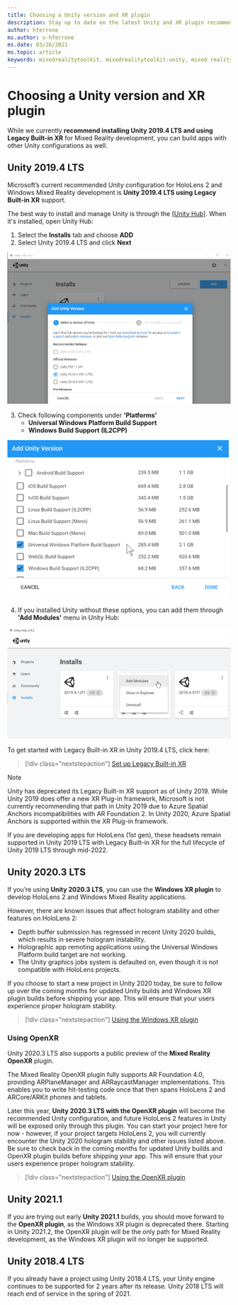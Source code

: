 ```yaml
---
title: Choosing a Unity version and XR plugin
description: Stay up to date on the latest Unity and XR plugin recommendations for HoloLens application development.
author: hferrone
ms.author: v-hferrone
ms.date: 03/26/2021
ms.topic: article
keywords: mixedrealitytoolkit, mixedrealitytoolkit-unity, mixed reality headset, windows mixed reality headset, virtual reality headset, unity
---
```


# Choosing a Unity version and XR plugin

While we currently **recommend installing Unity 2019.4 LTS and using Legacy Built-in XR** for Mixed Reality development, you can build apps with other Unity configurations as well.

## Unity 2019.4 LTS

Microsoft’s current recommended Unity configuration for HoloLens 2 and Windows Mixed Reality development is **Unity 2019.4 LTS using Legacy Built-in XR** support.

The best way to install and manage Unity is through the <a href="https://unity3d.com/get-unity/download" target="_blank">[Unity Hub]</a>. When it's installed, open Unity Hub:

1. Select the **Installs** tab and choose **ADD**
2. Select Unity 2019.4 LTS and click **Next**

![Unity hub instal new version](images/unity-hub-img-01.png)

3. Check following components under **'Platforms'**
    * **Universal Windows Platform Build Support** 
    * **Windows Build Support (IL2CPP)**

![Unity Universal Windows Platform Build Support option](../images/Unity_Install_Option_UWP.png)

4. If you installed Unity without these options, you can add them through **'Add Modules'** menu in Unity Hub:

![Unity Windows Build Support option](../images/Unity_Install_Option_UWP2.png)

To get started with Legacy Built-in XR in Unity 2019.4 LTS, click here:

> [!div class="nextstepaction"]
> [Set up Legacy Built-in XR](legacy-xr-support.md)

> [!NOTE]
> Unity has deprecated its Legacy Built-in XR support as of Unity 2019.  While Unity 2019 does offer a new XR Plug-in framework, Microsoft is not currently recommending that path in Unity 2019 due to Azure Spatial Anchors incompatibilities with AR Foundation 2.  In Unity 2020, Azure Spatial Anchors is supported within the XR Plug-in framework.

If you are developing apps for HoloLens (1st gen), these headsets remain supported in Unity 2019 LTS with Legacy Built-in XR for the full lifecycle of Unity 2019 LTS through mid-2022.

## Unity 2020.3 LTS 

If you’re using **Unity 2020.3 LTS**, you can use the **Windows XR plugin** to develop HoloLens 2 and Windows Mixed Reality applications.

However, there are known issues that affect hologram stability and other features on HoloLens 2: 

* Depth buffer submission has regressed in recent Unity 2020 builds, which results in severe hologram instability.
* Holographic app remoting applications using the Universal Windows Platform build target are not working.
* The Unity graphics jobs system is defaulted on, even though it is not compatible with HoloLens projects.

If you choose to start a new project in Unity 2020 today, be sure to follow up over the coming months for updated Unity builds and Windows XR plugin builds before shipping your app.  This will ensure that your users experience proper hologram stability.

> [!div class="nextstepaction"]
> [Using the Windows XR plugin](windows-xr-plugin.md)

### Using OpenXR

Unity 2020.3 LTS also supports a public preview of the **Mixed Reality OpenXR** plugin.

The Mixed Reality OpenXR plugin fully supports AR Foundation 4.0, providing ARPlaneManager and ARRaycastManager implementations. This enables you to write hit-testing code once that then spans HoloLens 2 and ARCore/ARKit phones and tablets. 

Later this year, **Unity 2020.3 LTS with the OpenXR plugin** will become the recommended Unity configuration, and future HoloLens 2 features in Unity will be exposed only through this plugin.  You can start your project here for now - however, if your project targets HoloLens 2, you will currently encounter the Unity 2020 hologram stability and other issues listed above.  Be sure to check back in the coming months for updated Unity builds and OpenXR plugin builds before shipping your app.  This will ensure that your users experience proper hologram stability. 

> [!div class="nextstepaction"]
> [Using the OpenXR plugin](openxr-getting-started.md)

## Unity 2021.1

If you are trying out early **Unity 2021.1** builds, you should move forward to the **OpenXR plugin**, as the Windows XR plugin is deprecated there.  Starting in Unity 2021.2, the OpenXR plugin will be the only path for Mixed Reality development, as the Windows XR plugin will no longer be supported.

## Unity 2018.4 LTS

If you already have a project using Unity 2018.4 LTS, your Unity engine continues to be supported for 2 years after its release.  Unity 2018 LTS will reach end of service in the spring of 2021.
